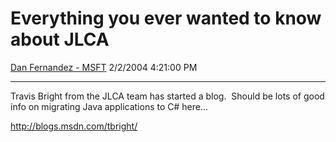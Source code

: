 <div id="page">

# Everything you ever wanted to know about JLCA

[Dan Fernandez -
MSFT](https://social.msdn.microsoft.com/profile/Dan%20Fernandez%20-%20MSFT)
2/2/2004 4:21:00 PM

-----

<div id="content">

Travis Bright from the JLCA team has started a blog.  Should be lots of
good info on migrating Java applications to C\# here...

<http://blogs.msdn.com/tbright/>

</div>

</div>

